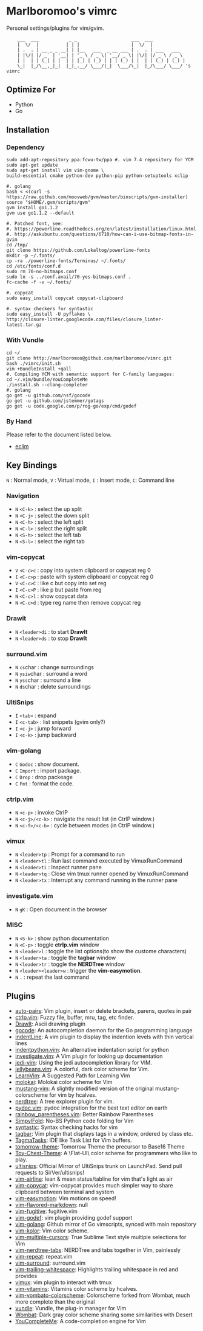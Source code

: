 # Marlboromoo's vimrc
Personal settings/plugins for vim/gvim.

```
    ___  ___           _ _                    ___  ___
    |  \/  |          | | |                   |  \/  |
    | .  . | __ _ _ __| | |__   ___  _ __ ___ | .  . | ___   ___
    | |\/| |/ _` | '__| | '_ \ / _ \| '__/ _ \| |\/| |/ _ \ / _ \
    | |  | | (_| | |  | | |_) | (_) | | | (_) | |  | | (_) | (_) |
    \_|  |_/\__,_|_|  |_|_.__/ \___/|_|  \___/\_|  |_/\___/ \___/ 's vimrc

```
## Optimize For
 - Python
 - Go

## Installation

### Dependency
```
sudo add-apt-repository ppa:fcwu-tw/ppa #. vim 7.4 repository for YCM
sudo apt-get update
sudo apt-get install vim vim-gnome \
build-essential cmake python-dev python-pip python-setuptools xclip

#. golang
bash < <(curl -s https://raw.github.com/moovweb/gvm/master/binscripts/gvm-installer)
source "$HOME/.gvm/scripts/gvm"
gvm install go1.1.2
gvm use go1.1.2 --default

#. Patched font, see: 
#. https://powerline.readthedocs.org/en/latest/installation/linux.html
#. http://askubuntu.com/questions/6710/how-can-i-use-bitmap-fonts-in-gvim
cd /tmp/
git clone https://github.com/Lokaltog/powerline-fonts
mkdir -p ~/.fonts/
cp -ra ./powerline-fonts/Terminus/ ~/.fonts/
cd /etc/fonts/conf.d
sudo rm 70-no-bitmaps.conf
sudo ln -s ../conf.avail/70-yes-bitmaps.conf .
fc-cache -f -v ~/.fonts/

#. copycat
sudo easy_install copycat copycat-clipboard

#. syntax checkers for syntastic
sudo easy_install -U pyflakes \
http://closure-linter.googlecode.com/files/closure_linter-latest.tar.gz

```

### With Vundle
```
cd ~/
git clone http://marlboromoo@github.com/marlboromoo/vimrc.git
bash ./vimrc/init.sh
vim +BundleInstall +qall
#. Compiling YCM with semantic support for C-family languages:
cd ~/.vim/bundle/YouCompleteMe
./install.sh --clang-completer
#. golang
go get -u github.com/nsf/gocode
go get -u github.com/jstemmer/gotags
go get -u code.google.com/p/rog-go/exp/cmd/godef
```

### By Hand
Please refer to the document listed below.
* [eclim](http://eclim.org/)

## Key Bindings
`N` : Normal mode, `V` : Virtual mode, `I` : Insert mode, `C`: Command line

### Navigation
 - `N` `<C-k>` : select the up split
 - `N` `<C-j>` : select the down split
 - `N` `<C-h>` : select the left split
 - `N` `<C-l>` : select the right split
 - `N` `<S-h>` : select the left tab
 - `N` `<S-l>` : select the right tab

### vim-copycat
 - `V` `<C-c>c` : copy into system clipboard or copycat reg 0
 - `I` `<C-c>p` : paste with system clipboard or copycat reg 0
 - `V` `<C-c>C` : like <C-c>c but copy into set reg
 - `I` `<C-c>P` : like <C-c>p but paste from reg
 - `N` `<C-c>l` : show copycat data
 - `N` `<C-c>d` : type reg name then remove copycat reg

### Drawit
 - `N` `<leader>di` : to start **DrawIt**
 - `N` `<leader>ds` : to stop **DrawIt**

### surround.vim
 - `N` `cs`char : change surroundings
 - `N` `ysiw`char : surround a word
 - `N` `yss`char : surround a line
 - `N` `ds`char : delete surroundings

### UltiSnips
 - `I` `<tab>` : expand
 - `I` `<c-tab>` : list snippets (gvim only?)
 - `I` `<c-j>` : jump forward
 - `I` `<c-k>` : jump backward

### vim-golang
 -  `C` `Godoc` : show document.
 -  `C` `Import` : import package.
 -  `C` `Drop` : drop packeage
 -  `C` `Fmt` : format the code.

### ctrlp.vim
 - `N` `<c-p>` : invoke CtrlP
 - `N` `<c-j>/<c-k>` : navigate the result list (in CtrlP window.)
 - `N` `<c-f>/<c-b>` : cycle between modes (in CtrlP window.)

### vimux
 - `N` `<leader>tp` : Prompt for a command to run
 - `N` `<leader>tl` : Run last command executed by VimuxRunCommand
 - `N` `<leader>ti` : Inspect runner pane
 - `N` `<leader>tq` : Close vim tmux runner opened by VimuxRunCommand
 - `N` `<leader>tx` : Interrupt any command running in the runner pane

### investigate.vim
 - `N` `gK` : Open document in the browser

### MISC
 - `N` `<S-k>` : show python documentation
 - `N` `<C-p>` : toggle **ctrlp.vim** window
 - `N` `<leader>l` : toggle the list options(to show the custome characters)
 - `N` `<leader>ta` : toggle the **tagbar** window
 - `N` `<leader>tr` : toggle the **NERDTree** window
 - `N` `<leader><leader>w` : trigger the **vim-easymotion**.
 - `N` `.` : repeat the last command

## Plugins
* [auto-pairs](https://github.com/jiangmiao/auto-pairs): Vim plugin, insert or delete brackets, parens, quotes in pair
* [ctrlp.vim](https://github.com/kien/ctrlp.vim): Fuzzy file, buffer, mru, tag, etc finder.
* [DrawIt](https://github.com/vim-scripts/DrawIt): Ascii drawing plugin
* [gocode](https://github.com/nsf/gocode): An autocompletion daemon for the Go programming language
* [indentLine](https://github.com/Yggdroot/indentLine): A vim plugin to display the indention levels with thin vertical lines
* [indentpython.vim](https://github.com/vim-scripts/indentpython.vim): An alternative indentation script for python
* [investigate.vim](https://github.com/Keithbsmiley/investigate.vim): A Vim plugin for looking up documentation
* [jedi-vim](https://github.com/davidhalter/jedi-vim): Using the jedi autocompletion library for VIM.
* [jellybeans.vim](https://github.com/nanotech/jellybeans.vim): A colorful, dark color scheme for Vim.
* [LearnVim](https://github.com/dahu/LearnVim): A Suggested Path for Learning Vim
* [molokai](https://github.com/tomasr/molokai): Molokai color scheme for Vim
* [mustang-vim](https://github.com/marlboromoo/mustang-vim): A slightly modified version of the original mustang-colorscheme for vim by hcalves.
* [nerdtree](https://github.com/scrooloose/nerdtree): A tree explorer plugin for vim.
* [pydoc.vim](https://github.com/fs111/pydoc.vim): pydoc integration for the best text editor on earth
* [rainbow_parentheses.vim](https://github.com/kien/rainbow_parentheses.vim): Better Rainbow Parentheses
* [SimpylFold](https://github.com/tmhedberg/SimpylFold): No-BS Python code folding for Vim
* [syntastic](https://github.com/scrooloose/syntastic): Syntax checking hacks for vim
* [tagbar](https://github.com/majutsushi/tagbar): Vim plugin that displays tags in a window, ordered by class etc.
* [TagmaTasks](https://github.com/vim-scripts/TagmaTasks): IDE like Task List for Vim buffers.
* [tomorrow-theme](https://github.com/chriskempson/tomorrow-theme): Tomorrow Theme the precursor to Base16 Theme
* [Toy-Chest-Theme](https://github.com/marlboromoo/Toy-Chest-Theme): A \Flat-UI\ color scheme for programmers who like to play.
* [ultisnips](https://github.com/SirVer/ultisnips): Official Mirror of UltiSnips trunk on LaunchPad. Send pull requests to SirVer/ultisnips!
* [vim-airline](https://github.com/bling/vim-airline): lean & mean status/tabline for vim that's light as air
* [vim-copycat](https://github.com/marlboromoo/vim-copycat): vim-copycat provides much simpler way to share clipboard between terminal and system
* [vim-easymotion](https://github.com/Lokaltog/vim-easymotion): Vim motions on speed!
* [vim-flavored-markdown](https://github.com/jtratner/vim-flavored-markdown): null
* [vim-fugitive](https://github.com/tpope/vim-fugitive): fugitive.vim
* [vim-godef](https://github.com/dgryski/vim-godef): vim plugin providing godef support
* [vim-golang](https://github.com/jnwhiteh/vim-golang): Github mirror of Go vimscripts, synced with main repository
* [vim-kolor](https://github.com/zeis/vim-kolor): Vim color scheme.
* [vim-multiple-cursors](https://github.com/terryma/vim-multiple-cursors): True Sublime Text style multiple selections for Vim
* [vim-nerdtree-tabs](https://github.com/jistr/vim-nerdtree-tabs): NERDTree and tabs together in Vim, painlessly
* [vim-repeat](https://github.com/tpope/vim-repeat): repeat.vim
* [vim-surround](https://github.com/tpope/vim-surround): surround.vim
* [vim-trailing-whitespace](https://github.com/bronson/vim-trailing-whitespace): Highlights trailing whitespace in red and provides
* [vimux](https://github.com/benmills/vimux): vim plugin to interact with tmux
* [vim-vitamins](https://github.com/marlboromoo/vim-vitamins): Vitamins color scheme by hcalves.
* [vim-vombato-colorscheme](https://github.com/molok/vim-vombato-colorscheme): Colorscheme forked from Wombat, much more complete than the original
* [vundle](https://github.com/gmarik/vundle): Vundle, the plug-in manager for Vim
* [Wombat](https://github.com/vim-scripts/Wombat): Dark gray color scheme sharing some similarities with Desert
* [YouCompleteMe](https://github.com/Valloric/YouCompleteMe): A code-completion engine for Vim
